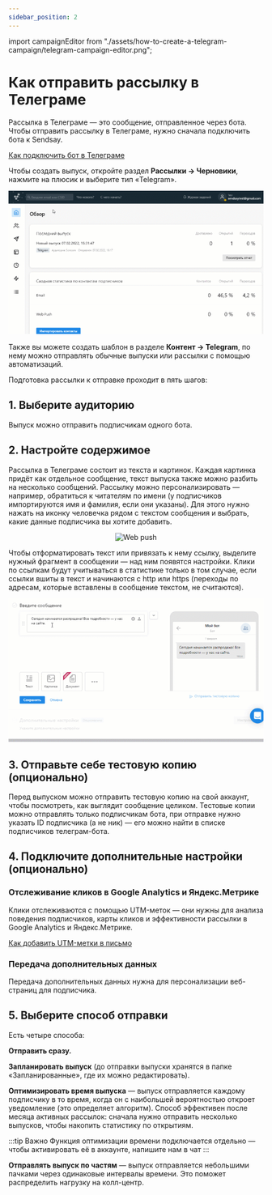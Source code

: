 ```yaml
---
sidebar_position: 2
---
```

import campaignEditor from "./assets/how-to-create-a-telegram-campaign/telegram-campaign-editor.png";

# Как отправить рассылку в Телеграме

Рассылка в Телеграме — это сообщение, отправленное через бота. Чтобы отправить рассылку в Телеграме, нужно сначала подключить бота к Sendsay.

[Как подключить бот в Телеграме](./how-to-connect-a-bot.md)

Чтобы создать выпуск, откройте раздел **Рассылки → Черновики**, нажмите на плюсик и выберите тип «Telegram».

![How to create a Telegram campaign](./assets/how-to-create-a-telegram-campaign/how-to-create-a-telegram-campaign.gif) <br/>

Также вы можете создать шаблон в разделе **Контент → Telegram**, по нему можно отправлять обычные выпуски или рассылки с помощью автоматизаций.

Подготовка рассылки к отправке проходит в пять шагов:

## 1. Выберите аудиторию
Выпуск можно отправить подписчикам одного бота.

## 2. Настройте содержимое
Рассылка в Телеграме состоит из текста и картинок. Каждая картинка придёт как отдельное сообщение, текст выпуска также можно разбить на несколько сообщений. Рассылку можно персонализировать — например, обратиться к читателям по имени (у подписчиков импортируются имя и фамилия, если они указаны). Для этого нужно нажать на иконку человечка рядом с текстом сообщения и выбрать, какие данные подписчика вы хотите добавить.

<p align="center">
    <img src={campaignEditor} alt="Web push" />
</p>

Чтобы отформатировать текст или привязать к нему ссылку, выделите нужный фрагмент в сообщении — над ним появятся настройки. Клики по ссылкам будут учитываться в статистике только в том случае, если ссылки вшиты в текст и начинаются с http или https (переходы по адресам, которые вставлены в сообщение текстом, не считаются).

![How to add a link](./assets/how-to-create-a-telegram-campaign/how-to-add-a-link.gif) <br/>

## 3. Отправьте себе тестовую копию (опционально)
Перед выпуском можно отправить тестовую копию на свой аккаунт, чтобы посмотреть, как выглядит сообщение целиком. Тестовые копии можно отправлять только подписчикам бота, при отправке нужно указать ID подписчика (а не ник) — его можно найти в списке подписчиков телеграм-бота.

## 4. Подключите дополнительные настройки (опционально)
### Отслеживание кликов в Google Analytics и Яндекс.Метрике
Клики отслеживаются с помощью UTM-меток — они нужны для анализа поведения подписчиков, карты кликов и эффективности рассылки в Google Analytics и Яндекс.Метрике.

[Как добавить UTM-метки в письмо](/docs/email-campaigns/settings/how-to-add-utm.md)

### Передача дополнительных данных
Передача дополнительных данных нужна для персонализации веб-страниц для подписчика.

## 5. Выберите способ отправки
Есть четыре способа:

**Отправить сразу.**

**Запланировать выпуск** (до отправки выпуски хранятся в папке «Запланированные», где их можно редактировать).

**Оптимизировать время выпуска** — выпуск отправляется каждому подписчику в то время, когда он с наибольшей вероятностью откроет уведомление (это определяет алгоритм). Способ эффективен после месяца активных рассылок: сначала нужно отправить несколько выпусков, чтобы накопить статистику по открытиям.

:::tip Важно
Функция оптимизации времени подключается отдельно — чтобы активировать её в аккаунте, напишите нам в чат
:::

**Отправлять выпуск по частям** — выпуск отправляется небольшими пачками через одинаковые интервалы времени. Это поможет распределить нагрузку на колл-центр.